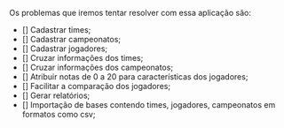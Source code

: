 Os problemas que iremos tentar resolver com essa aplicação são:

- [] Cadastrar times;
- [] Cadastrar campeonatos;
- [] Cadastrar jogadores;
- [] Cruzar informações dos times;
- [] Cruzar informações dos campeonatos;
- [] Atribuir notas de 0 a 20 para características dos jogadores;
- [] Facilitar a comparação dos jogadores;
- [] Gerar relatórios;
- [] Importação de bases contendo times, jogadores, campeonatos em formatos como csv;
